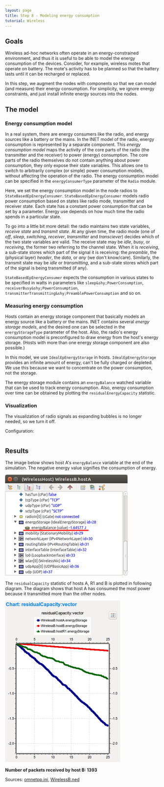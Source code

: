 ```yaml
---
layout: page
title: Step 8 - Modeling energy consumption
tutorial: Wireless
---
```



## Goals

Wireless ad-hoc networks often operate in an energy-constrained
environment, and thus it is useful to be able to model the energy consumption
of the devices. Consider, for example, wireless motes that operate on battery.
The mote's activity has to be planned so that the battery lasts until it can
be recharged or replaced.

In this step, we augment the nodes with components so that we can model
(and measure) their energy consumption. For simplicity, we ignore energy
constraints, and just install infinite energy sources into the nodes.

## The model

### Energy consumption model

In a real system, there are energy consumers like the radio, and energy
sources like a battery or the mains. In the INET model of the radio, energy
consumption is represented by a separate component. This <i>energy
consumption model</i> maps the activity of the core parts of the radio (the
transmitter and the receiver) to power (energy) consumption. The core parts
of the radio themselves do not contain anything about power consumption,
they only expose their state variables. This allows one to switch to
arbitrarily complex (or simple) power consumption models, without affecting
the operation of the radio. The energy consumption model can be specified
in the `energyConsumerType` parameter of the `Radio` module.

Here, we set the energy consumption model in the node radios to
`StateBasedEpEnergyConsumer`. `StateBasedEpEnergyConsumer` models radio power
consumption based on states like radio mode, transmitter and receiver
state. Each state has a constant power consumption that can be set by a
parameter. Energy use depends on how much time the radio spends in a
particular state.

To go into a little bit more detail: the radio maintains two state
variables, _receive state_ and _transmit state_. At any given time, the
radio mode (one of _off_, _sleep_, _switching_, _receiver_, _transmitter_
and _transciever_) decides which of the two state variables are valid. The
receive state may be _idle_, _busy_, or _receiving_, the former two
referring to the channel state. When it is _receiving_, a sub-state stores
which part of the signal it is receiving: the _preamble_, the (physical
layer) _header_, the _data_, or _any_ (we don't know/care). Similarly, the
transmit state may be _idle_ or _transmitting_, and a sub-state stores
which part of the signal is being transmitted (if any).

`StateBasedEpEnergyConsumer` expects the consumption in various states to be
specified in watts in parameters like `sleep&shy;PowerConsumption`,
`receiverBusy&shy;PowerConsumption`,
`transmitterTransmitting&shy;PreamblePowerConsumption` and so on.

### Measuring energy consumption

Hosts contain an energy storage component that basically models an energy
source like a battery or the mains. INET contains several <i>energy storage
models</i>, and the desired one can be selected in the `energyStorageType`
parameter of the host. Also, the radio's energy consumption model is
preconfigured to draw energy from the host's energy storage. (Hosts with
more than one energy storage component are also possible.)

In this model, we use `IdealEpEnergyStorage` in hosts. `IdealEpEnergyStorage`
provides an infinite amount of energy, can't be fully charged or depleted.
We use this because we want to concentrate on the power consumption, not
the storage.

The energy storage module contains an `energyBalance` watched variable that
can be used to track energy consumption. Also, energy consumption over time
can be obtained by plotting the `residualEnergyCapacity` statistic.

### Visualization

The visualization of radio signals as expanding bubbles is no longer needed,
so we turn it off.

Configuration:

<pre src="../omnetpp.ini" from="\[Config Wireless08\]" until="####"></pre>

## Results

The image below shows host A's `energyBalance` variable at the end of the simulation.
The negative energy value signifies the consumption of energy.

<img src="wireless-step8-energy-2.png">

The `residualCapacity` statistic of hosts A, R1 and B is plotted in following diagram.
The diagram shows that host A has consumed the most power because it transmitted more than
the other nodes.

<img src="wireless-step8.png">

**Number of packets received by host B: 1393**

Sources: [omnetpp.ini](../omnetpp.ini), [WirelessB.ned](../WirelessB.ned)

